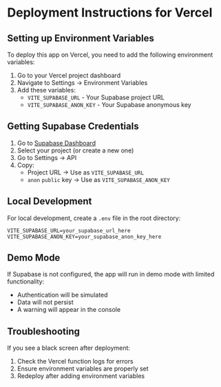# Deployment Instructions for Vercel

## Setting up Environment Variables

To deploy this app on Vercel, you need to add the following environment variables:

1. Go to your Vercel project dashboard
2. Navigate to Settings → Environment Variables
3. Add these variables:
   - `VITE_SUPABASE_URL` - Your Supabase project URL
   - `VITE_SUPABASE_ANON_KEY` - Your Supabase anonymous key

## Getting Supabase Credentials

1. Go to [Supabase Dashboard](https://app.supabase.com)
2. Select your project (or create a new one)
3. Go to Settings → API
4. Copy:
   - Project URL → Use as `VITE_SUPABASE_URL`
   - `anon` `public` key → Use as `VITE_SUPABASE_ANON_KEY`

## Local Development

For local development, create a `.env` file in the root directory:

```
VITE_SUPABASE_URL=your_supabase_url_here
VITE_SUPABASE_ANON_KEY=your_supabase_anon_key_here
```

## Demo Mode

If Supabase is not configured, the app will run in demo mode with limited functionality:
- Authentication will be simulated
- Data will not persist
- A warning will appear in the console

## Troubleshooting

If you see a black screen after deployment:
1. Check the Vercel function logs for errors
2. Ensure environment variables are properly set
3. Redeploy after adding environment variables